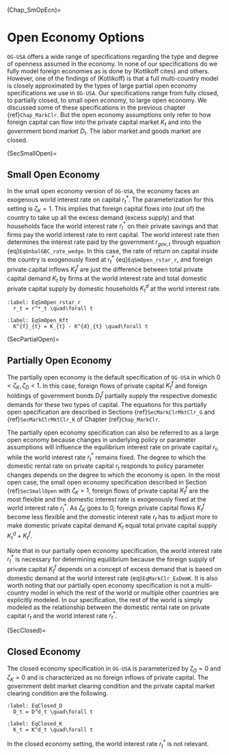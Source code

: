 (Chap_SmOpEcn)=
# Open Economy Options

`OG-USA` offers a wide range of specifications regarding the type and degree of openness assumed in the economy. In none of our specifications do we fully model foreign economies as is done by (Kotlikoff cites) and others. However, one of the findings of (Kotlikoff) is that a full multi-country model is closely approximated by the types of large partial open economy specifications we use in `OG-USA`. Our specifications range from fully closed, to partially closed, to small open economy, to large open economy. We discussed some of these specifications in the previous chapter {ref}`Chap_MarkClr`. But the open economy assumptions only refer to how foreign capital can flow into the private capital market $K_t$ and into the government bond market $D_t$. The labor market and goods market are closed.

(SecSmallOpen)=
## Small Open Economy
In the small open economy version of `OG-USA`, the economy faces an exogenous world interest rate on capital $r^{*}_{t}$. The parameterization for this setting is $\zeta_K=1$. This implies that foreign capital flows into (out of) the country to take up all the excess demand (excess supply) and that households face the world interest rate $r^{*}_{t}$ on their private savings and that firms pay the world interest rate to rent capital. The world interest rate then determines the interest rate paid by the government $r_{gov,t}$ through equation {eq}`EqUnbalGBC_rate_wedge`. In this case, the rate of return on capital inside the country is exogenously fixed at $r^{*}_{t}$ {eq}`EqSmOpen_rstar_r`, and foreign private capital inflows $K^f_t$ are just the difference between total private capital demand $K_t$ by firms at the world interest rate and total domestic private capital supply by domestic households $K^d_t$ at the world interest rate.

```{math}
:label: EqSmOpen_rstar_r
  r_t = r^*_t \quad\forall t
```

```{math}
:label: EqSmOpen_Kft
  K^{f}_{t} = K_{t} - K^{d}_{t} \quad\forall t
```


(SecPartialOpen)=
## Partially Open Economy

The partially open economy is the default specification of `OG-USA` in which $0<\zeta_K,\zeta_D<1$. In this case, foreign flows of private capital $K^f_t$ and foreign holdings of government bonds $D^f_t$ partially supply the respective domestic demands for these two types of capital. The equations for this partially open specification are described in Sections {ref}`SecMarkClrMktClr_G` and {ref}`SecMarkClrMktClr_K` of Chapter {ref}`Chap_MarkClr`.

The partially open economy specification can also be referred to as a large open economy because changes in underlying policy or parameter assumptions will influence the equilibrium interest rate on private capital $r_t$, while the world interest rate $r^*_t$ remains fixed. The degree to which the domestic rental rate on private capital $r_t$ responds to policy parameter changes depends on the degree to which the economy is open. In the most open case, the small open economy specification described in Section {ref}`SecSmallOpen` with $\zeta_K=1$, foreign flows of private capital $K^f_t$ are the most flexible and the domestic interest rate is exogenously fixed at the world interest rate $r^*_t$. As $\zeta_K$ goes to 0, foreign private capital flows $K^f_t$ become less flexible and the domestic interest rate $r_t$ has to adjust more to make domestic private capital demand $K_t$ equal total private capital supply $K^d_t + K^f_t$.

Note that in our partially open economy specification, the world interest rate $r^*_t$ is necessary for determining equilibrium because the foreign supply of private capital $K^f_t$ depends on a concept of excess demand that is based on domestic demand at the world interest rate {eq}`EqMarkClr_ExDemK`. It is also worth noting that our partially open economy specification is not a multi-country model in which the rest of the world or multiple other countries are explicitly modeled. In our specification, the rest of the world is simply modeled as the relationship between the domestic rental rate on private capital $r_t$ and the world interest rate $r^*_t$.


(SecClosed)=
## Closed Economy

The closed economy specification in `OG-USA` is parameterized by $\zeta_D=0$ and $\zeta_K=0$ and is characterized as no foreign inflows of private capital. The government debt market clearing condition and the private capital market clearing condition are the following.

```{math}
:label: EqClosed_D
  D_t = D^d_t \quad\forall t
```

```{math}
:label: EqClosed_K
  K_t = K^d_t \quad\forall t
```

In the closed economy setting, the world interest rate $r^*_t$ is not relevant.
